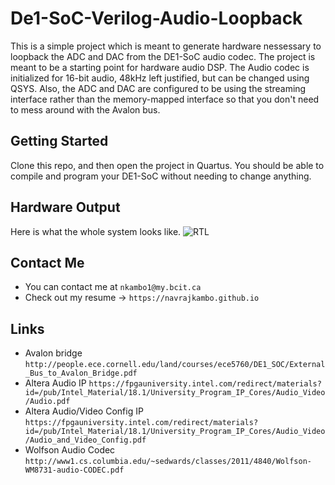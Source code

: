 # De1-SoC-Verilog-Audio-Loopback

This is a simple project which is meant to generate hardware nessessary to loopback the ADC and DAC from the DE1-SoC audio codec. The project is meant to be a starting point for hardware audio DSP. The Audio codec is initialized for 16-bit audio, 48kHz left justified, but can be changed using QSYS. Also, the ADC and DAC are configured to be using the streaming interface rather than 
the memory-mapped interface so that you don't need to mess around with the Avalon bus. 

## Getting Started

Clone this repo, and then open the project in Quartus. You should be able to compile and program your DE1-SoC without needing to change anything. 

## Hardware Output

Here is what the whole system looks like. 
![RTL](https://github.com/navrajkambo/De1-SoC-Verilog-Audio-Loopback/blob/audio-loopback-only/RTL.PNG "Hardware generated by Quartus")

## Contact Me
- You can contact me at `nkambo1@my.bcit.ca`
- Check out my resume -> `https://navrajkambo.github.io`

## Links
- Avalon bridge `http://people.ece.cornell.edu/land/courses/ece5760/DE1_SOC/External_Bus_to_Avalon_Bridge.pdf`
- Altera Audio IP `https://fpgauniversity.intel.com/redirect/materials?id=/pub/Intel_Material/18.1/University_Program_IP_Cores/Audio_Video/Audio.pdf`
- Altera Audio/Video Config IP `https://fpgauniversity.intel.com/redirect/materials?id=/pub/Intel_Material/18.1/University_Program_IP_Cores/Audio_Video/Audio_and_Video_Config.pdf`
- Wolfson Audio Codec `http://www1.cs.columbia.edu/~sedwards/classes/2011/4840/Wolfson-WM8731-audio-CODEC.pdf`
